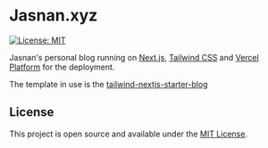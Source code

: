 # Jasnan.xyz

[![License: MIT](https://img.shields.io/badge/License-MIT-blue.svg)](https://opensource.org/licenses/MIT)

Jasnan's personal blog running on [Next.js](https://nextjs.org/), [Tailwind CSS](https://tailwindcss.com/) and [Vercel Platform](https://vercel.com) for the deployment.

The template in use is the [tailwind-nextjs-starter-blog](https://github.com/timlrx/tailwind-nextjs-starter-blog/wiki)

## License

This project is open source and available under the [MIT License](LICENSE).
